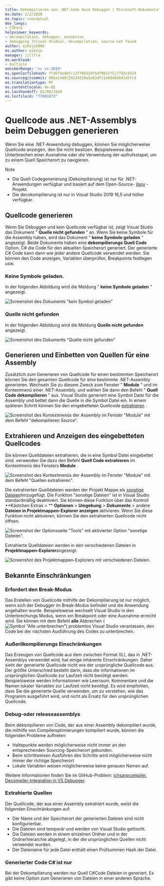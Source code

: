 ```yaml
---
title: Dekompilieren von .NET-Code beim Debuggen | Microsoft-Dokumentation
ms.date: 2/2/2020
ms.topic: conceptual
dev_langs:
- CSharp
helpviewer_keywords:
- decompilation, debugger, exception
- debugging [Visual Studio], decompilation, source not found
author: mikejo5000
ms.author: mikejo
manager: jillfra
ms.workload:
- multiple
monikerRange: '>= vs-2019'
ms.openlocfilehash: ffd5f2e4bfc13f79b519fbdf9b3cf517793cd324
ms.sourcegitcommit: 00ba14d9c20224319a5e93dfc1e0d48d643a5fcd
ms.translationtype: MT
ms.contentlocale: de-DE
ms.lasthandoff: 02/08/2020
ms.locfileid: "77091873"
---
```

# <a name="generate-source-code-from-net-assemblies-while-debugging"></a>Quellcode aus .NET-Assemblys beim Debuggen generieren

Wenn Sie eine .NET-Anwendung debuggen, können Sie möglicherweise Quellcode anzeigen, den Sie nicht besitzen. Beispielsweise das Unterbrechen einer Ausnahme oder die Verwendung der-aufrufsstapel, um zu einem Quell Speicherort zu navigieren.

> [!NOTE]
> * Die Quell Codegenerierung (Dekompilierung) ist nur für .NET-Anwendungen verfügbar und basiert auf dem Open-Source- [ilspy](https://github.com/icsharpcode/ILSpy) -Projekt.
> * Die decokompilierung ist nur in Visual Studio 2019 16,5 und höher verfügbar.

## <a name="generate-source-code"></a>Quellcode generieren

Wenn Sie Debuggen und kein Quellcode verfügbar ist, zeigt Visual Studio das Dokument " **Quelle nicht gefunden** " an. Wenn Sie keine Symbole für die Assembly haben, wird das Dokument " **keine Symbole geladen** " angezeigt. Beide Dokumente haben eine **dekompilierungs Quell Code** Option, C# die Code für den aktuellen Speicherort generiert. Der generierte C# Code kann dann wie jeder andere Quellcode verwendet werden. Sie können den Code anzeigen, Variablen überprüfen, Breakpoints festlegen usw.

### <a name="no-symbols-loaded"></a>Keine Symbole geladen.

In der folgenden Abbildung wird die Meldung " **keine Symbole geladen** " angezeigt.

![Screenshot des Dokuments "kein Symbol geladen"](media/decompilation-no-symbol-found.png)

### <a name="source-not-found"></a>Quelle nicht gefunden

In der folgenden Abbildung wird die Meldung **Quelle nicht gefunden** angezeigt.

![Screenshot des Dokuments "Quelle nicht gefunden"](media/decompilation-no-source-found.png)

## <a name="generate-and-embed-sources-for-an-assembly"></a>Generieren und Einbetten von Quellen für eine Assembly

Zusätzlich zum Generieren von Quellcode für einen bestimmten Speicherort können Sie den gesamten Quellcode für eine bestimmte .NET-Assembly generieren. Wechseln Sie zu diesem Zweck zum Fenster " **Module** " und im Kontextmenü einer .NET-Assembly, und wählen Sie dann den Befehl " **Quell Code dekompilieren** " aus. Visual Studio generiert eine Symbol Datei für die Assembly und bettet dann die Quelle in die Symbol Datei ein. In einem späteren Schritt können Sie den eingebetteten Quellcode [extrahieren](#extract-and-view-the-embedded-source-code) .

![Screenshot des Kontextmenüs der Assembly im Fenster "Module" mit dem Befehl "dekompilieren Source".](media/decompilation-decompile-source-code.png)

## <a name="extract-and-view-the-embedded-source-code"></a>Extrahieren und Anzeigen des eingebetteten Quellcodes

Sie können Quelldateien extrahieren, die in eine Symbol Datei eingebettet sind. verwenden Sie dazu den Befehl **Quell Code extrahieren** im Kontextmenü des Fensters **Module** .

![Screenshot des Kontextmenüs der Assembly im Fenster "Module" mit dem Befehl "Quellen extrahieren".](media/decompilation-extract-source-code.png)

Die extrahierten Quelldateien werden der Projekt Mappe als [sonstige Dateien](../ide/reference/miscellaneous-files.md)hinzugefügt. Die Funktion "sonstige Dateien" ist in Visual Studio standardmäßig deaktiviert. Sie können diese Funktion über das Kontroll **Kästchen Extras > ** **Optionen** > **Umgebung** > **Dokumente** > andere **Dateien in Projektmappen-Explorer anzeigen** aktivieren. Wenn Sie diese Funktion nicht aktivieren, können Sie den extrahierten Quellcode nicht öffnen.

![Screenshot der Optionsseite "Tools" mit aktivierter Option "sonstige Dateien".](media/decompilation-tools-options-misc-files.png)

Extrahierte Quelldateien werden in den verschiedenen Dateien in **Projektmappen-Explorer**angezeigt.

![Screenshot des Projektmappen-Explorers mit verschiedenen Dateien.](media/decompilation-solution-explorer.png)

## <a name="known-limitations"></a>Bekannte Einschränkungen

### <a name="requires-break-mode"></a>Erfordert den Break-Modus

Das Erstellen von Quellcode mithilfe der Dekompilierung ist nur möglich, wenn sich der Debugger im Break-Modus befindet und die Anwendung angehalten wurde. Beispielsweise wechselt Visual Studio in den Unterbrechungs Modus, wenn ein Breakpoint oder eine Ausnahme erreicht wird. Sie können mit dem Befehl **alle** Abbrechen (![Symbol "Alle unterbrechen"](media/decompilation-break-all.png)) problemlos Visual Studio veranlassen, den Code bei der nächsten Ausführung des Codes zu unterbrechen.

### <a name="decompilation-limitations"></a>Außerilkompilierungs Einschränkungen

Das Erzeugen von Quellcode aus dem zwischen Format (IL), das in .NET-Assemblys verwendet wird, hat einige inhärente Einschränkungen. Daher sieht der generierte Quellcode nicht wie der ursprüngliche Quellcode aus. Der größte Unterschied besteht darin, dass die Informationen im ursprünglichen Quellcode zur Laufzeit nicht benötigt werden. Beispielsweise werden Informationen wie Leerraum, Kommentare und die Namen lokaler Variablen zur Laufzeit nicht benötigt. Es wird empfohlen, dass Sie die generierte Quelle verwenden, um zu verstehen, wie das Programm ausgeführt wird, und nicht als Ersatz für den ursprünglichen Quellcode.

### <a name="debug-optimized-or-release-assemblies"></a>Debug-oder releaseassemblys

Beim dekompilieren von Code, der aus einer Assembly dekompiliert wurde, die mithilfe von Compileroptimierungen kompiliert wurde, können die folgenden Probleme auftreten:
- Haltepunkte werden möglicherweise nicht immer an den entsprechenden Sourcing-Speicherort gebunden.
- Beim schrittweisen Ausführen des Schritts wird möglicherweise nicht immer der richtige Speicherort
- Lokale Variablen weisen möglicherweise keine genauen Namen auf.

Weitere Informationen finden Sie im GitHub-Problem: [ichsarpcompiler. Decompiler-Integration in VS Debugger](https://github.com/icsharpcode/ILSpy/issues/1901).

### <a name="extracted-sources"></a>Extrahierte Quellen

Der Quellcode, der aus einer Assembly extrahiert wurde, weist die folgenden Einschränkungen auf:
- Der Name und der Speicherort der generierten Dateien sind nicht konfigurierbar.
- Die Dateien sind temporär und werden von Visual Studio gelöscht.
- Die Dateien werden in einem einzelnen Ordner und in der Ordnerhierarchie abgelegt, in der die ursprünglichen Quellen nicht verwendet wurden.
- Der Dateiname für jede Datei enthält einen Prüfsummen Hash der Datei.

### <a name="generated-code-is-c-only"></a>Generierter Code C# ist nur
Bei der Dekompilierung werden nur Quell C#Code Dateien in generiert. Es gibt keine Option zum Generieren von Dateien in einer anderen Sprache.